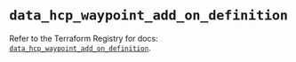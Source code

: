 # `data_hcp_waypoint_add_on_definition`

Refer to the Terraform Registry for docs: [`data_hcp_waypoint_add_on_definition`](https://registry.terraform.io/providers/hashicorp/hcp/0.108.0/docs/data-sources/waypoint_add_on_definition).
